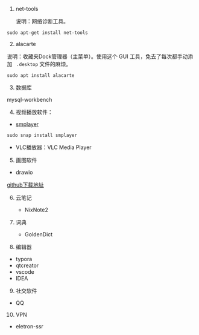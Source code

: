 1. net-tools

   说明：网络诊断工具。

```
sudo apt-get install net-tools
```

2. alacarte

说明：收藏夹Dock管理器（主菜单）。使用这个 GUI 工具，免去了每次都手动添加 ` .desktop` 文件的麻烦。

```
sudo apt install alacarte
```

3. 数据库

mysql-workbench

4. 视频播放软件：

- [ smplayer](https://www.smplayer.info/)

```
sudo snap install smplayer
```

- VLC播放器：VLC Media Player

5. 画图软件

- drawio

[github下载地址](https://github.com/jgraph/drawio-desktop)

6. 云笔记
   - NixNote2

7. 词典
   - GoldenDict

8. 编辑器

- typora
- qtcreator
- vscode
- IDEA

9. 社交软件

- QQ

10. VPN

- eletron-ssr